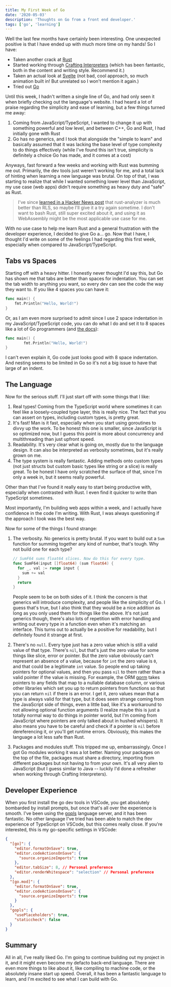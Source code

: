 ```yaml
---
title: My First Week of Go
date: '2020-05-03'
description: 'Thoughts on Go from a front end developer.'
tags: ['go', 'learning']
---
```


Well the last few months have certainly been interesting. One unexpected
positive is that I have ended up with much more time on my hands! So I have:

- Taken another crack at [Rust](https://www.rust-lang.org/)
- Started working through
  [Crafting Interpreters](https://craftinginterpreters.com/) (which has been
  fantastic, both in the content and writing style. Recommend it.)
- Taken an actual look at [Svelte](https://svelte.dev/) (not bad, cool approach,
  so much animation built in! But unrelated so I won't mention it again.)
- Tried out [Go](https://golang.org/)

Until this week, I hadn't written a single line of Go, and had only seen it when
briefly checking out the language's website. I had heard a lot of praise
regarding the simplicity and ease of learning, but a few things turned me away:

1. Coming from JavaScript/TypeScript, I wanted to change it up with something
   powerful and low level, and between C++, Go and Rust, I had initially gone
   with Rust
1. Go has no generics, and I took that alongside the "simple to learn" and
   basically assumed that it was lacking the base level of type complexity to do
   things effectively (while I've found this isn't true, simplicity is
   definitely a choice Go has made, and it comes at a cost)

Anyways, fast forward a few weeks and working with Rust was bumming me out.
Primarily, the dev tools just weren't working for me, and a total lack of
hinting when learning a new language was brutal. On top of that, I was starting
to realize that while I wanted something lower level than JavaScript, my use
case (web apps) didn't require something as heavy duty and "safe" as Rust.

> I've since
> [learned in a Hacker News post](https://news.ycombinator.com/item?id=22995466)
> that rust-analyzer is much better than RLS, so maybe I'll give it a try again
> sometime. I don't want to bash Rust, still super excited about it, and using
> it as WebAssembly might be the most applicable use case for me.

With no use case to help me learn Rust and a general frustration with the
developer experience, I decided to give Go a... go. Now that I have, I thought
I'd write on some of the feelings I had regarding this first week, especially
when compared to JavaScript/TypeScript.

## Tabs vs Spaces

Starting off with a heavy hitter. I honestly never thought I'd say this, but Go
has shown me that tabs are better than spaces for indentation. You can set the
tab width to anything you want, so every dev can see the code the way they want
to. If you like 4 spaces you can have it:

```go
func main() {
    fmt.Println("Hello, World!")
}
```

Or, as I am even more surprised to admit since I use 2 space indentation in my
JavaScript/TypeScript code, you can do what I do and set it to 8 spaces like a
lot of Go programmers (and [the docs](https://golang.org/)):

```go
func main() {
        fmt.Println("Hello, World!")
}
```

I can't even explain it, Go code just looks good with 8 space indentation. And
nesting seems to be limited in Go so it's not a big issue to have that large of
an indent.

## The Language

Now for the serious stuff. I'll just start off with some things that I like:

1. Real types! Coming from the TypeScript world where sometimes it can feel like
   a loosely-coupled type layer, this is really nice. The fact that you can
   assert on types, including custom types, is pretty great.
1. It's fast! Man is it fast, especially when you start using goroutines to
   divvy up the work. To be honest this one is smaller, since JavaScript is so
   optimized now, but I guess this point is more about concurrency and
   multithreading than just upfront speed.
1. Readability. It's very clear what is going on, mostly due to the language
   design. It can also be interpreted as verbosity sometimes, but it's really
   grown on me.
1. The type system is really fantastic. Adding methods onto custom types (not
   just structs but custom basic types like string or a slice) is really great.
   To be honest I have only scratched the surface of that, since I'm only a week
   in, but it seems really powerful.

Other than that I've found it really easy to start being productive with,
especially when contrasted with Rust. I even find it quicker to write than
TypeScript sometimes.

Most importantly, I'm building web apps within a week, and I actually have
confidence in the code I'm writing. With Rust, I was always questioning if the
approach I took was the best way.

Now for some of the things I found strange:

1.  The verbosity. No generics is pretty brutal. If you want to build out a
    `Sum` function for summing together any kind of number, that's tough. Why
    not build one for each type?

    ```go
    // SumF64 sums float64 slices. Now do this for every type.
    func SumF64(input []float64) (sum float64) {
      for _, val := range input {
        sum += val
      }
      return
    }
    ```

    People seem to be on both sides of it. I think the concern is that generics
    will introduce complexity, and people like the simplicity of Go. I guess
    that's true, but I also think that they would be a nice addition as long as
    you only used them for things like the above. It's not just generics though,
    there's also lots of repetition with error handling and writing out every
    type in a function even when it's matching an interface. This turns out to
    actually be a positive for readability, but I definitely found it strange at
    first.

1.  There's no `null`. Every type just has a zero value which is still a valid
    value of that type. There's `nil`, but that's just the zero value for some
    things like slice, error or pointer. But the zero value obviously can't
    represent an absence of a value, because for `int` the zero value is `0`,
    and that could be a legitimate `int` value. So people end up taking pointers
    for optional values, and then you pass `nil` to them rather than a valid
    pointer if the value is missing. For example, the ORM
    [gorm](https://gorm.io/) takes pointers to any fields that map to a nullable
    database column, or various other libraries which set you up to return
    pointers from functions so that you can return `nil` if there is an error. I
    get it, zero values mean that a type is always valid for that type, but it
    does seem strange coming from the JavaScript side of things, even a little
    bad, like it's a workaround to not allowing optional function arguments (I
    realize maybe this is just a totally normal way to do things in pointer
    world, but I'm coming from JavaScript where pointers are only talked about
    in hushed whispers). It also means you have to be careful and check if a
    pointer is `nil` before dereferencing it, or you'll get runtime errors.
    Obviously, this makes the language a lot less safe than Rust.
1.  Packages and modules stuff. This tripped me up, embarrassingly. Once I got
    Go modules working it was a lot better. Naming your packages on the top of
    the file, packages must share a directory, importing from different packages
    but not having to from your own. It's all very alien to JavaScript (but I
    guess similar to Java -- luckily I'd done a refresher when working through
    Crafting Interpreters).

## Developer Experience

When you first install the go dev tools in VSCode, you get absolutely bombarded
by install prompts, but once that's all over the experience is smooth. I've been
using the
[gopls](https://github.com/golang/tools/blob/master/gopls/doc/vscode.md)
language server, and it has been fantastic. No other language I've tried has
been able to match the dev experience of TypeScript on VSCode, but this comes
really close. If you're interested, this is my go-specific settings in VSCode:

```json
{
  "[go]": {
    "editor.formatOnSave": true,
    "editor.codeActionsOnSave": {
      "source.organizeImports": true
    },
    "editor.tabSize": 8, // Personal preference
    "editor.renderWhitespace": "selection" // Personal preference
  },
  "[go.mod]": {
    "editor.formatOnSave": true,
    "editor.codeActionsOnSave": {
      "source.organizeImports": true
    }
  },
  "gopls": {
    "usePlaceholders": true,
    "staticcheck": false
  }
}
```

## Summary

All in all, I've really liked Go. I'm going to continue building out my project
in it, and it might even become my defacto back-end language. There are even
more things to like about it, like compiling to machine code, or the absolutely
insane start up speed. Overall, it has been a fantastic language to learn, and
I'm excited to see what I can build with Go.
